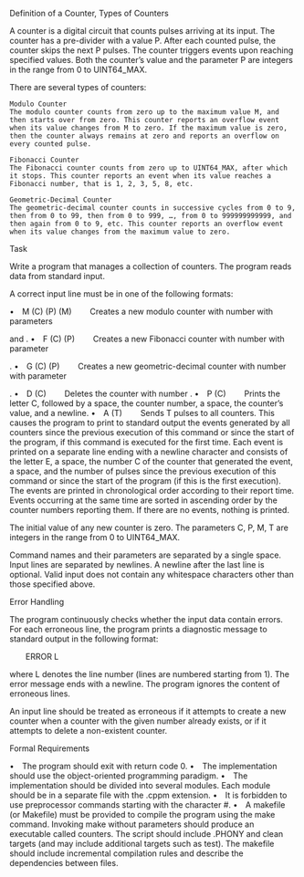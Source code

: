 Definition of a Counter, Types of Counters

A counter is a digital circuit that counts pulses arriving at its input. The counter has a pre-divider with a value P. After each counted pulse, the counter skips the next P pulses. The counter triggers events upon reaching specified values. Both the counter’s value and the parameter P are integers in the range from 0 to UINT64_MAX.

There are several types of counters:

    Modulo Counter
    The modulo counter counts from zero up to the maximum value M, and then starts over from zero. This counter reports an overflow event when its value changes from M to zero. If the maximum value is zero, then the counter always remains at zero and reports an overflow on every counted pulse.

    Fibonacci Counter
    The Fibonacci counter counts from zero up to UINT64_MAX, after which it stops. This counter reports an event when its value reaches a Fibonacci number, that is 1, 2, 3, 5, 8, etc.

    Geometric-Decimal Counter
    The geometric-decimal counter counts in successive cycles from 0 to 9, then from 0 to 99, then from 0 to 999, …, from 0 to 999999999999, and then again from 0 to 9, etc. This counter reports an overflow event when its value changes from the maximum value to zero.

Task

Write a program that manages a collection of counters. The program reads data from standard input.

A correct input line must be in one of the following formats:

• M (C) (P) (M)
  Creates a new modulo counter with number <C> with parameters <P> and <M>.
• F (C) (P)
  Creates a new Fibonacci counter with number <C> with parameter <P>.
• G (C) (P)
  Creates a new geometric-decimal counter with number <C> with parameter <P>.
• D (C)
  Deletes the counter with number <C>.
• P (C)
  Prints the letter C, followed by a space, the counter number, a space, the counter’s value, and a newline.
• A (T)
  Sends T pulses to all counters. This causes the program to print to standard output the events generated by all counters since the previous execution of this command or since the start of the program, if this command is executed for the first time. Each event is printed on a separate line ending with a newline character and consists of the letter E, a space, the number C of the counter that generated the event, a space, and the number of pulses since the previous execution of this command or since the start of the program (if this is the first execution). The events are printed in chronological order according to their report time. Events occurring at the same time are sorted in ascending order by the counter numbers reporting them. If there are no events, nothing is printed.

The initial value of any new counter is zero. The parameters C, P, M, T are integers in the range from 0 to UINT64_MAX.

Command names and their parameters are separated by a single space. Input lines are separated by newlines. A newline after the last line is optional. Valid input does not contain any whitespace characters other than those specified above.

Error Handling

The program continuously checks whether the input data contain errors. For each erroneous line, the program prints a diagnostic message to standard output in the following format:

  ERROR L

where L denotes the line number (lines are numbered starting from 1). The error message ends with a newline. The program ignores the content of erroneous lines.

An input line should be treated as erroneous if it attempts to create a new counter when a counter with the given number already exists, or if it attempts to delete a non-existent counter.

Formal Requirements

• The program should exit with return code 0. 
• The implementation should use the object-oriented programming paradigm. 
• The implementation should be divided into several modules. Each module should be in a separate file with the .cppm extension. 
• It is forbidden to use preprocessor commands starting with the character #. 
• A makefile (or Makefile) must be provided to compile the program using the make command. Invoking make without parameters should produce an executable called counters. The script should include .PHONY and clean targets (and may include additional targets such as test). The makefile should include incremental compilation rules and describe the dependencies between files.
